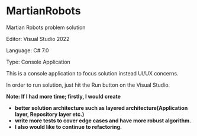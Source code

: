 # MartianRobots
Martian Robots problem solution


Editor: Visual Studio 2022

Language: C# 7.0

Type: Console Application


This is a console application to focus solution instead UI/UX concerns. 

In order to run solution, just hit the Run button on the Visual Studio. 

<b> Note: If I had more time; firstly, I would create 
* better solution architecture such as layered architecture(Application layer, Repository layer etc.) 
* write more tests to cover edge cases and have more robust algorithm. 
* I also would like to continue to refactoring.
</b>
